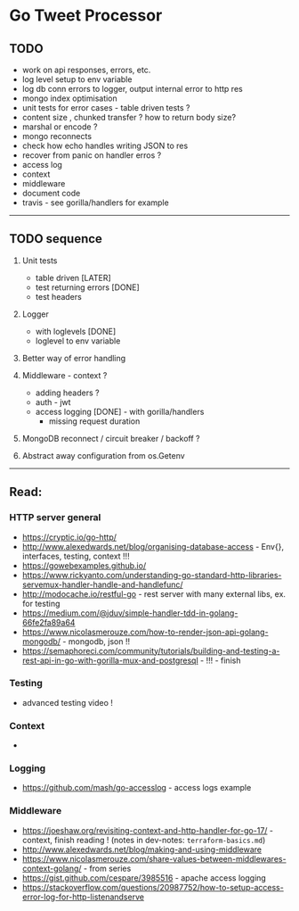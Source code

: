 # Go Tweet Processor

## TODO

* work on api responses, errors, etc.
* log level setup to env variable
* log db conn errors to logger, output internal error to http res
* mongo index optimisation
* unit tests for error cases - table driven tests ?
* content size , chunked transfer ? how to return body size?
* marshal or encode ?
* mongo reconnects
* check how echo handles writing JSON to res
* recover from panic on handler erros ?
* access log
* context
* middleware
* document code
* travis - see gorilla/handlers for example


---

## TODO sequence

1. Unit tests
    * table driven [LATER]
    * test returning errors [DONE]
    * test headers

2. Logger
    * with loglevels [DONE]
    * loglevel to env variable

3. Better way of error handling

4. Middleware - context ?
    * adding headers ?
    * auth - jwt
    * access logging [DONE] - with gorilla/handlers
        * missing request duration

5. MongoDB reconnect / circuit breaker / backoff ?

6. Abstract away configuration from os.Getenv



---
## Read:

### HTTP server general

* https://cryptic.io/go-http/
* http://www.alexedwards.net/blog/organising-database-access - Env{}, interfaces, testing, context !!!
* https://gowebexamples.github.io/
* https://www.rickyanto.com/understanding-go-standard-http-libraries-servemux-handler-handle-and-handlefunc/
* http://modocache.io/restful-go - rest server with many external libs, ex. for testing
* https://medium.com/@jduv/simple-handler-tdd-in-golang-66fe2fa89a64
* https://www.nicolasmerouze.com/how-to-render-json-api-golang-mongodb/ - mongodb, json !!
* https://semaphoreci.com/community/tutorials/building-and-testing-a-rest-api-in-go-with-gorilla-mux-and-postgresql - !!! - finish

### Testing

* advanced testing video !

### Context

* 

### Logging

* https://github.com/mash/go-accesslog - access logs example

### Middleware

* https://joeshaw.org/revisiting-context-and-http-handler-for-go-17/ - context, finish reading ! (notes in dev-notes: `terraform-basics.md`)
* http://www.alexedwards.net/blog/making-and-using-middleware
* https://www.nicolasmerouze.com/share-values-between-middlewares-context-golang/ - from series
* https://gist.github.com/cespare/3985516 - apache access logging
* https://stackoverflow.com/questions/20987752/how-to-setup-access-error-log-for-http-listenandserve
